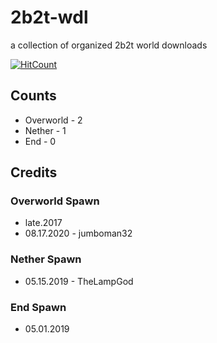 # 2b2t-wdl
a collection of organized 2b2t world downloads

[![HitCount](http://hits.dwyl.com/jumboman32/{project}.svg)](http://hits.dwyl.com/jumboman32/{2b2t-wdl})

## Counts
- Overworld - 2
- Nether - 1
- End - 0

## Credits
### Overworld Spawn
* late.2017
* 08.17.2020 - jumboman32
### Nether Spawn
* 05.15.2019 - TheLampGod
### End Spawn
* 05.01.2019
